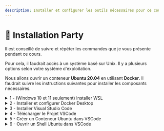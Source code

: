 ```yaml
---
description: Installer et configurer les outils nécessaires pour ce cours
---
```


# 🎉 Installation Party

Il est conseillé de suivre et répéter les commandes que je vous présente pendant ce cours.

Pour cela, il faudrait accès à un système basé sur Unix. Il y a plusieurs options selon votre système d'exploitation.

Nous allons ouvrir un conteneur **Ubuntu 20.04** en utilisant **Docker**. Il faudrait suivre les instructions suivantes pour installer les composants nécessaires.

<details>

<summary>1 - (Windows 10 et 11 seulement) Installer WSL</summary>

Le WSL (_**W**indows **S**ubsystem for **L**inux_) est une extension à Windows qui permet de tourner le système d'exploitation Linux sur Windows.

Il est essentiel pour faire tourner Docker Desktop (à installer plus tard) sur Windows.

1. Vérifiez que vous avez au moins Windows 10, version 2004 (build 19041). Vous trouverez cette information dans `Paramètres / Système / Information système`. Si vous avez une version antérieure, il faut mettre à jour votre système d'exploitation dans `Mise à Jour et Sécurité`
2.  Activez WSL dans les réglages de votre système

    1. Dans la barre de recherche, tapez "Activer ou décativer des fonctionnalités Windows"... cliquez sur l'option du panneau de configuration
    2. Cherchez et activez "Sous-système Windows pour Linux"
    3. Cherchez et activez "Plateforme de machine virtuelle"

    <figure><img src="../../.gitbook/assets/activate-wsl.gif" alt=""><figcaption></figcaption></figure>
3. (Facultatif) Sur certaines machines, il faut installer la mise à jour du noyau WSL. [Téléchargez et installer la mise à jour ici](https://wslstorestorage.blob.core.windows.net/wslblob/wsl\_update\_x64.msi)
4. Ouvrez le Microsoft Store, et cherchez `Ubuntu`. Cliquez sur `Installer`. Une fois terminé, cliquez sur `Ouvrir`. On vous demandera un nom d'utilisateur et mot de passe pour votre installation Linux. Précisez et notez bien vos choix.

<img src="../../.gitbook/assets/ubuntu-wsl.gif" alt="" data-size="original">

Si vous rencontrez des erreurs lors de l'installation de WSL, suivez bien les instructions et/ou les liens qui vous sont indiqués pour résoudre le problème !

Il est possible qu'il faut activer la _virtualisation_ dans vos réglages BIOS. Pour cela, vous redémarrez votre ordinateur, et au moment du lancement de l'ordinateur (avant de voir le chargement de Windows), appuyez sur F2, F8 ou F10 (selon votre marque de machine) pour rentrer dans les réglages BIOS. Chercher l'option type "Activez la virtualization".

</details>

<details>

<summary>2 - Installer et configurer Docker Desktop</summary>

Docker Desktop est l'application qui tourne le service Docker sur nos PCs et Mac. C'est une application nativement conçu pour Linux, mais grâce à leur versions "**Desktop**" on pourrait l'installer en local.

Attention \![ Si vous êtes sur Windows, il faut d'abord suivre les instructions pour l'installation de WSL.](installation-party.md#windows-10-et-11-seulement-installer-wsl)

Vous pouvez le télécharger ici :

[Installer Docker Desktop](https://www.docker.com/products/docker-desktop/)

Lancez l'installeur, et suivez les instructions.

A noter ! Si vous ête sur MacOS, il faut bien télécharger la bonne version de Docker Desktop pour votre architecture. Si vous avez un M1 ou M2, il faut choisir la version pour "Apple", sinon, la version "Intel".

</details>

<details>

<summary>3 - Installer Visual Studio Code</summary>

Visual Studio Code est un éditeur de code léger et puissant. Notamment, cet éditeur nous permet d'ouvrir un conteneur Linux, et taper les commandes dans un shell.

[Télécharger VSCode](https://code.visualstudio.com/download)

Une fois installé, ouvrez l'onglet "Extensions", cherchez l'extension qui s'appelle "Dev Containers", et l'installer.

</details>

<details>

<summary>4 - Télécharger le Projet VSCode</summary>

Une configuration VS code a été crée et est disponible dans un dépôt GIT publique.

[Télécharger la configuration VSCode](https://github.com/glassworks/course-unix-shell/-/archive/main/unix-shell-supports-main.zip)

Décompressez l'archive à un endroit connu sur votre ordinateur.

</details>

<details>

<summary>5 - Créer un Conteneur Ubuntu dans VSCode</summary>

Si pas déjà le cas, ouvrez l'application `Docker Desktop`. On sait qu'il Docker Desktop s'est bien lancé quand son icône arrête de clignoter parmi les tâches de fond de votre ordinateur : ![](../../.gitbook/assets/docker-icon.png)

Lancez VSCode.

Dans la fenêtre initiale, vous glissez le dossier contenant la configuration VS dans la fenêtre. Ou sinon, vous parcourez le dossier.

A noter: il faut choisir le dossier qui contient le sous-dossier `.devcontainer` :

```
unix-shell-supports <--- Le dossier à glisser (ou sélectionner) dans VSCode
  |- README.md
  |- .devcontainer
  |- ...
```

<img src="../../.gitbook/assets/vscode-project.gif" alt="" data-size="original">

Si VSCode pose la question de se fier aux source, cliquez sur `Oui`.

Si vous verrez une petite fenêtre en bas à droite demandant d'installer l'extension `Dev Containers`, cliquez sur `Oui`.

Vous verrez en bas à droite une petite fenêtre demandant d'ouvrir dans un **Container.** Cliquer sur **"Reopen in Container"**. Si vous ne voyez pas cette petite fenêtre, appuyer sur `F1`, puis taper "Reopen..." :

<img src="../../.gitbook/assets/vscode-reopen-container.png" alt="" data-size="original">

Cliquez sur "Dev Containers: Rebuild and Reopen in Container".

La fenêtre VSCode se relance, et en bas à droite on vois "Starting Dev Container (show log)".

Attendez la configuration automatique de votre container Linux Ubuntu !

:warning: :warning: **Attention, une connexion Internet est obligatoire pour ce dernier étape. S'il y a une erreur pendant la configuration, fermez VSCode et recommencez.** :warning: :warning:

</details>

<details>

<summary>6 - Ouvrir un Shell Ubuntu dans VSCode</summary>

Une fois l'étape précédents terminé, on clique sur le menu `Terminal / Nouveau Terminal` dans VSCode :

<img src="../../.gitbook/assets/vscode-new-terminal.png" alt="" data-size="original">

En bas de la fenêtre VSCode, un nouveau terminal s'ouvre avec le shell Bash :

<img src="../../.gitbook/assets/vscode-terminal.png" alt="" data-size="original">

:tada: Felicitations ! Vous avez maintenant accès à un Shell Unix !

</details>
